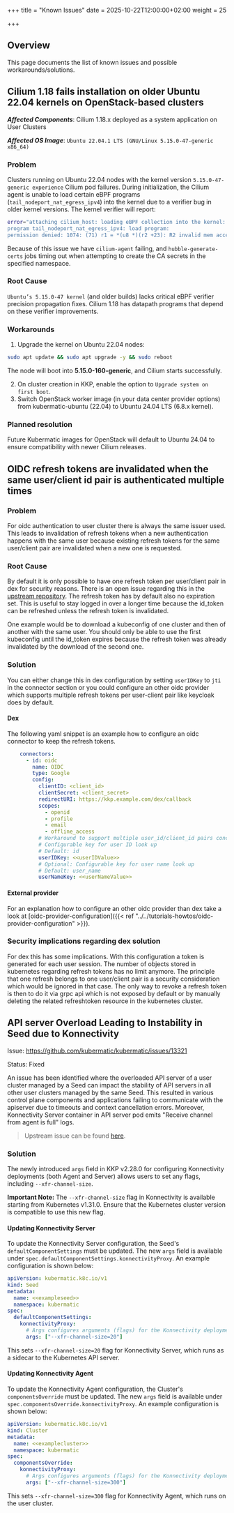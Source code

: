 +++
title = "Known Issues"
date = 2025-10-22T12:00:00+02:00
weight = 25

+++

## Overview

This page documents the list of known issues and possible workarounds/solutions.

## Cilium 1.18 fails installation on older Ubuntu 22.04 kernels on OpenStack-based clusters

_**Affected Components**_: Cilium 1.18.x deployed as a system application on User Clusters

_**Affected OS Image**_: `Ubuntu 22.04.1 LTS (GNU/Linux 5.15.0-47-generic x86_64)`

### Problem

Clusters running on Ubuntu 22.04 nodes with the kernel version `5.15.0-47-generic experience` Cilium pod failures. During initialization, the Cilium agent is unable to load certain eBPF programs (`tail_nodeport_nat_egress_ipv4`) into the kernel due to a verifier bug in older kernel versions.
The kernel verifier will report:

```bash
error="attaching cilium_host: loading eBPF collection into the kernel: 
program tail_nodeport_nat_egress_ipv4: load program: 
permission denied: 1074: (71) r1 = *(u8 *)(r2 +23): R2 invalid mem access 'inv' (665 line(s) omitted)"
```

Because of this issue we have `cilium-agent` failing, and `hubble-generate-certs` jobs timing out when attempting to create the CA secrets in the specified namespace. 

### Root Cause

`Ubuntu’s 5.15.0-47 kernel` (and older builds) lacks critical eBPF verifier precision propagation fixes. Cilium 1.18 has datapath programs that depend on these verifier improvements.

### Workarounds

1. Upgrade the kernel on Ubuntu 22.04 nodes:

  ```bash
  sudo apt update && sudo apt upgrade -y && sudo reboot
  ```

  The node will boot into **5.15.0-160-generic**, and Cilium starts successfully.

2. On cluster creation in KKP, enable the option to `Upgrade system on first boot`.
3. Switch OpenStack worker image (in your data center provider options) from kubermatic-ubuntu (22.04) to Ubuntu 24.04 LTS (6.8.x kernel).

### Planned resolution

Future Kubermatic images for OpenStack will default to Ubuntu 24.04 to ensure compatibility with newer Cilium releases.

## OIDC refresh tokens are invalidated when the same user/client id pair is authenticated multiple times

### Problem

For oidc authentication to user cluster there is always the same issuer used. This leads to invalidation of refresh tokens when a new authentication happens with the same user because existing refresh tokens for the same user/client pair are invalidated when a new one is requested.

### Root Cause

By default it is only possible to have one refresh token per user/client pair in dex for security reasons. There is an open issue regarding this in the [upstream repository](https://github.com/dexidp/dex/issues/981). The refresh token has by default also no expiration set. This is useful to stay logged in over a longer time because the id_token can be refreshed unless the refresh token is invalidated.

One example would be to download a kubeconfig of one cluster and then of another with the same user. You should only be able to use the first kubeconfig until the id_token expires because the refresh token was already invalidated by the download of the second one.

### Solution

You can either change this in dex configuration by setting `userIDKey` to `jti` in the connector section or you could configure an other oidc provider which supports multiple refresh tokens per user-client pair like keycloak does by default.

#### Dex

The following yaml snippet is an example how to configure an oidc connector to keep the refresh tokens.

```yaml
    connectors:
      - id: oidc
        name: OIDC
        type: Google
        config:
          clientID: <client_id>
          clientSecret: <client_secret>
          redirectURI: https://kkp.example.com/dex/callback
          scopes:
            - openid
            - profile
            - email
            - offline_access
          # Workaround to support multiple user_id/client_id pairs concurrently
          # Configurable key for user ID look up
          # Default: id
          userIDKey: <<userIDValue>>
          # Optional: Configurable key for user name look up
          # Default: user_name
          userNameKey: <<userNameValue>>
```

#### External provider

For an explanation how to configure an other oidc provider than dex take a look at [oidc-provider-configuration]({{< ref "../../tutorials-howtos/oidc-provider-configuration" >}}).

### Security implications regarding dex solution

For dex this has some implications. With this configuration a token is generated for each user session. The number of objects stored in kubernetes regarding refresh tokens has no limit anymore. The principle that one refresh belongs to one user/client pair is a security consideration which would be ignored in that case. The only way to revoke a refresh token is then to do it via grpc api which is not exposed by default or by manually deleting the related refreshtoken resource in the kubernetes cluster.

## API server Overload Leading to Instability in Seed due to Konnectivity

Issue: <https://github.com/kubermatic/kubermatic/issues/13321>

Status: Fixed

An issue has been identified where the overloaded API server of a user cluster managed by a Seed can impact the stability of API servers in all other user clusters managed by the same Seed.
This resulted in various control plane components and applications failing to communicate with the apiserver due to timeouts and context cancellation errors.
Moreover, Konnectivity Server container in API server pod emits "Receive channel from agent is full" logs.

> Upstream issue can be found [here](https://github.com/kubernetes-sigs/apiserver-network-proxy/issues/586).

### Solution

The newly introduced `args` field in KKP v2.28.0 for configuring Konnectivity deployments (both Agent and Server) allows users to set any flags, including `--xfr-channel-size`.

**Important Note:** The `--xfr-channel-size` flag in Konnectivity is available starting from Kubernetes v1.31.0. Ensure that the Kubernetes cluster version is compatible to use this new flag.

#### Updating Konnectivity Server

To update the Konnectivity Server configuration, the Seed's `defaultComponentSettings` must be updated.
The new `args` field is available under `spec.defaultComponentSettings.konnectivityProxy`. 
An example configuration is shown below:

```yaml
apiVersion: kubermatic.k8c.io/v1
kind: Seed
metadata:
  name: <<exampleseed>>
  namespace: kubermatic
spec:
  defaultComponentSettings:
    konnectivityProxy:
      # Args configures arguments (flags) for the Konnectivity deployments.
      args: ["--xfr-channel-size=20"]
```

This sets `--xfr-channel-size=20` flag for Konnectivity Server, which runs as a sidecar to the Kubernetes API server.

#### Updating Konnectivity Agent

To update the Konnectivity Agent configuration, the Cluster's `componentsOverride` must be updated.
The new `args` field is available under `spec.componentsOverride.konnectivityProxy`. 
An example configuration is shown below:

```yaml
apiVersion: kubermatic.k8c.io/v1
kind: Cluster
metadata:
  name: <<examplecluster>>
  namespace: kubermatic
spec:
  componentsOverride:
    konnectivityProxy:
      # Args configures arguments (flags) for the Konnectivity deployments.
      args: ["--xfr-channel-size=300"]
```

This sets `--xfr-channel-size=300` flag for Konnectivity Agent, which runs on the user cluster.
